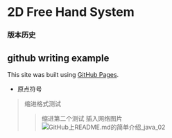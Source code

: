 # 2D Free Hand System 


### 版本历史 




## github writing example 
This site was built using [GitHub Pages](https://pages.github.com/).
*  原点符号
>  缩进格式测试
>>  缩进第二个测试
插入网络图片
![GitHub上README.md的简单介绍_java_02](https://s2.51cto.com/images/100/blog/error_t.png?x-oss-process=image/format,webp/resize,m_fixed,w_750)
